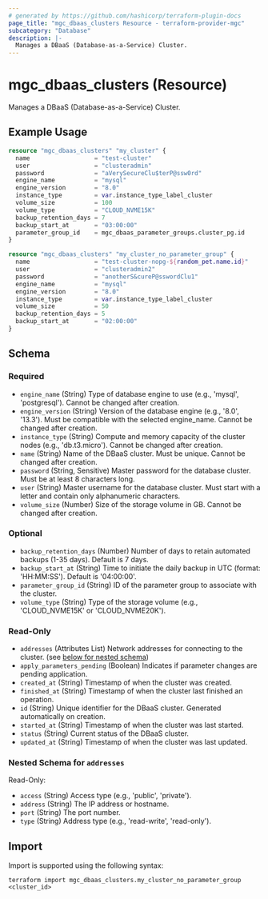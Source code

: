 ```yaml
---
# generated by https://github.com/hashicorp/terraform-plugin-docs
page_title: "mgc_dbaas_clusters Resource - terraform-provider-mgc"
subcategory: "Database"
description: |-
  Manages a DBaaS (Database-as-a-Service) Cluster.
---
```


# mgc_dbaas_clusters (Resource)

Manages a DBaaS (Database-as-a-Service) Cluster.

## Example Usage

```terraform
resource "mgc_dbaas_clusters" "my_cluster" {
  name                  = "test-cluster"
  user                  = "clusteradmin"
  password              = "aVerySecureClu$terP@ssw0rd"
  engine_name           = "mysql"
  engine_version        = "8.0"
  instance_type         = var.instance_type_label_cluster
  volume_size           = 100
  volume_type           = "CLOUD_NVME15K"
  backup_retention_days = 7
  backup_start_at       = "03:00:00"
  parameter_group_id    = mgc_dbaas_parameter_groups.cluster_pg.id
}

resource "mgc_dbaas_clusters" "my_cluster_no_parameter_group" {
  name                  = "test-cluster-nopg-${random_pet.name.id}"
  user                  = "clusteradmin2"
  password              = "anotherS&cureP@sswordClu1"
  engine_name           = "mysql"
  engine_version        = "8.0"
  instance_type         = var.instance_type_label_cluster
  volume_size           = 50
  backup_retention_days = 5
  backup_start_at       = "02:00:00"
}
```

<!-- schema generated by tfplugindocs -->
## Schema

### Required

- `engine_name` (String) Type of database engine to use (e.g., 'mysql', 'postgresql'). Cannot be changed after creation.
- `engine_version` (String) Version of the database engine (e.g., '8.0', '13.3'). Must be compatible with the selected engine_name. Cannot be changed after creation.
- `instance_type` (String) Compute and memory capacity of the cluster nodes (e.g., 'db.t3.micro'). Cannot be changed after creation.
- `name` (String) Name of the DBaaS cluster. Must be unique. Cannot be changed after creation.
- `password` (String, Sensitive) Master password for the database cluster. Must be at least 8 characters long.
- `user` (String) Master username for the database cluster. Must start with a letter and contain only alphanumeric characters.
- `volume_size` (Number) Size of the storage volume in GB. Cannot be changed after creation.

### Optional

- `backup_retention_days` (Number) Number of days to retain automated backups (1-35 days). Default is 7 days.
- `backup_start_at` (String) Time to initiate the daily backup in UTC (format: 'HH:MM:SS'). Default is '04:00:00'.
- `parameter_group_id` (String) ID of the parameter group to associate with the cluster.
- `volume_type` (String) Type of the storage volume (e.g., 'CLOUD_NVME15K' or 'CLOUD_NVME20K').

### Read-Only

- `addresses` (Attributes List) Network addresses for connecting to the cluster. (see [below for nested schema](#nestedatt--addresses))
- `apply_parameters_pending` (Boolean) Indicates if parameter changes are pending application.
- `created_at` (String) Timestamp of when the cluster was created.
- `finished_at` (String) Timestamp of when the cluster last finished an operation.
- `id` (String) Unique identifier for the DBaaS cluster. Generated automatically on creation.
- `started_at` (String) Timestamp of when the cluster was last started.
- `status` (String) Current status of the DBaaS cluster.
- `updated_at` (String) Timestamp of when the cluster was last updated.

<a id="nestedatt--addresses"></a>
### Nested Schema for `addresses`

Read-Only:

- `access` (String) Access type (e.g., 'public', 'private').
- `address` (String) The IP address or hostname.
- `port` (String) The port number.
- `type` (String) Address type (e.g., 'read-write', 'read-only').

## Import

Import is supported using the following syntax:

```shell
terraform import mgc_dbaas_clusters.my_cluster_no_parameter_group <cluster_id>
```
